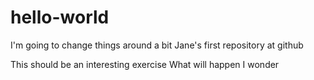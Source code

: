 # hello-world
I'm going to change things around a bit
Jane's first repository at github

This should be an interesting exercise
What will happen I wonder
